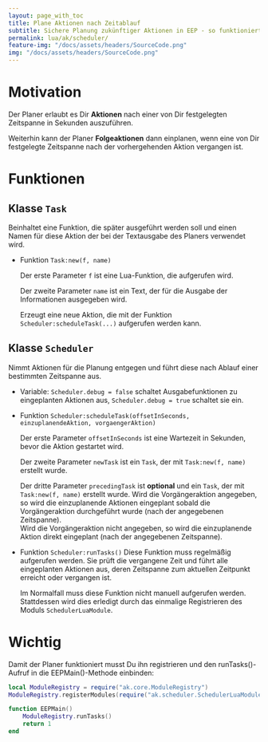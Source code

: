 ```yaml
---
layout: page_with_toc
title: Plane Aktionen nach Zeitablauf
subtitle: Sichere Planung zukünftiger Aktionen in EEP - so funktioniert die Ampelsteuerung auch in 10-facher Geschwindigkeit.
permalink: lua/ak/scheduler/
feature-img: "/docs/assets/headers/SourceCode.png"
img: "/docs/assets/headers/SourceCode.png"
---
```


# Motivation

Der Planer erlaubt es Dir **Aktionen** nach einer von Dir festgelegten Zeitspanne in Sekunden auszuführen.

Weiterhin kann der Planer **Folgeaktionen** dann einplanen, wenn eine von Dir festgelegte Zeitspanne nach der vorhergehenden Aktion vergangen ist.

# Funktionen

## Klasse `Task`

Beinhaltet eine Funktion, die später ausgeführt werden soll und einen Namen für diese Aktion der bei der Textausgabe des Planers verwendet wird.

- Funktion `Task:new(f, name)`

  Der erste Parameter `f` ist eine Lua-Funktion, die aufgerufen wird.

  Der zweite Parameter `name` ist ein Text, der für die Ausgabe der Informationen ausgegeben wird.

  Erzeugt eine neue Aktion, die mit der Funktion `Scheduler:scheduleTask(...)` aufgerufen werden kann.

## Klasse `Scheduler`

Nimmt Aktionen für die Planung entgegen und führt diese nach Ablauf einer bestimmten Zeitspanne aus.

- Variable: `Scheduler.debug = false` schaltet Ausgabefunktionen zu eingeplanten Aktionen aus, `Scheduler.debug = true` schaltet sie ein.

- Funktion `Scheduler:scheduleTask(offsetInSeconds, einzuplanendeAktion, vorgaengerAktion)`

  Der erste Parameter `offsetInSeconds` ist eine Wartezeit in Sekunden, bevor die Aktion gestartet wird.

  Der zweite Parameter `newTask` ist ein `Task`, der mit `Task:new(f, name)` erstellt wurde.

  Der dritte Parameter `precedingTask` ist **optional** und ein `Task`, der mit `Task:new(f, name)` erstellt wurde. Wird die Vorgängeraktion angegeben, so wird die einzuplanende Aktionen eingeplant sobald die Vorgängeraktion durchgeführt wurde (nach der angegebenen Zeitspanne).<br>
  Wird die Vorgängeraktion nicht angegeben, so wird die einzuplanende Aktion direkt eingeplant (nach der angegebenen Zeitspanne).

- Funktion `Scheduler:runTasks()`
  Diese Funktion muss regelmäßig aufgerufen werden. Sie prüft die vergangene Zeit und führt alle eingeplanten Aktionen aus, deren Zeitspanne zum aktuellen Zeitpunkt erreicht oder vergangen ist.

  Im Normalfall muss diese Funktion nicht manuell aufgerufen werden. Stattdessen wird dies erledigt durch das einmalige Registrieren des Moduls `SchedulerLuaModule`.

# Wichtig

Damit der Planer funktioniert musst Du ihn registrieren und den runTasks()-Aufruf in die EEPMain()-Methode einbinden:

```lua
local ModuleRegistry = require("ak.core.ModuleRegistry")
ModuleRegistry.registerModules(require("ak.scheduler.SchedulerLuaModule"))

function EEPMain()
    ModuleRegistry.runTasks()
    return 1
end
```
